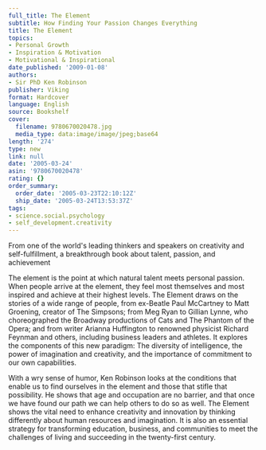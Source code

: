 ```yaml
---
full_title: The Element
subtitle: How Finding Your Passion Changes Everything
title: The Element
topics:
- Personal Growth
- Inspiration & Motivation
- Motivational & Inspirational
date_published: '2009-01-08'
authors:
- Sir PhD Ken Robinson
publisher: Viking
format: Hardcover
language: English
source: Bookshelf
cover:
  filename: 9780670020478.jpg
  media_type: data:image/image/jpeg;base64
length: '274'
type: new
link: null
date: '2005-03-24'
asin: '9780670020478'
rating: {}
order_summary:
  order_date: '2005-03-23T22:10:12Z'
  ship_date: '2005-03-24T13:53:37Z'
tags:
- science.social.psychology
- self_development.creativity
---
```

From one of the world's leading thinkers and speakers on creativity and self-fulfillment, a breakthrough book about talent, passion, and achievement

The element is the point at which natural talent meets personal passion. When people arrive at the element, they feel most themselves and most inspired and achieve at their highest levels. The Element draws on the stories of a wide range of people, from ex-Beatle Paul McCartney to Matt Groening, creator of The Simpsons; from Meg Ryan to Gillian Lynne, who choreographed the Broadway productions of Cats and The Phantom of the Opera; and from writer Arianna Huffington to renowned physicist Richard Feynman and others, including business leaders and athletes. It explores the components of this new paradigm: The diversity of intelligence, the power of imagination and creativity, and the importance of commitment to our own capabilities.

With a wry sense of humor, Ken Robinson looks at the conditions that enable us to find ourselves in the element and those that stifle that possibility. He shows that age and occupation are no barrier, and that once we have found our path we can help others to do so as well. The Element shows the vital need to enhance creativity and innovation by thinking differently about human resources and imagination. It is also an essential strategy for transforming education, business, and communities to meet the challenges of living and succeeding in the twenty-first century.
